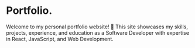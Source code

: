 # Portfolio.
Welcome to my personal portfolio website! 🚀 This site showcases my skills, projects, experience, and education as a Software Developer with expertise in React, JavaScript, and Web Development. 
